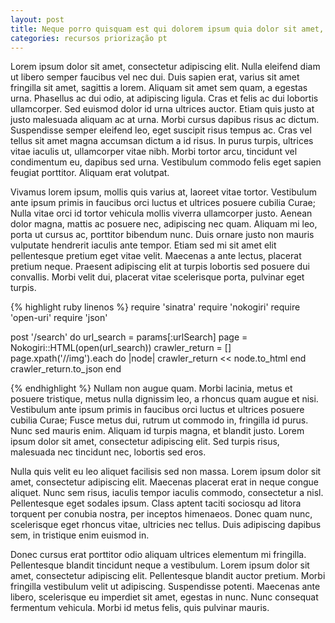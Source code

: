 ```yaml
---
layout: post
title: Neque porro quisquam est qui dolorem ipsum quia dolor sit amet, consectetur, adipisci velit...
categories: recursos priorização pt
---
```


Lorem ipsum dolor sit amet, consectetur adipiscing elit. Nulla eleifend diam ut libero semper faucibus vel nec dui. Duis sapien erat, varius sit amet fringilla sit amet, sagittis a lorem. Aliquam sit amet sem quam, a egestas urna. Phasellus ac dui odio, at adipiscing ligula. Cras et felis ac dui lobortis ullamcorper. Sed euismod dolor id urna ultrices auctor. Etiam quis justo at justo malesuada aliquam ac at urna. Morbi cursus dapibus risus ac dictum. Suspendisse semper eleifend leo, eget suscipit risus tempus ac. Cras vel tellus sit amet magna accumsan dictum a id risus. In purus turpis, ultrices vitae iaculis ut, ullamcorper vitae nibh. Morbi tortor arcu, tincidunt vel condimentum eu, dapibus sed urna. Vestibulum commodo felis eget sapien feugiat porttitor. Aliquam erat volutpat.
<!-- more start -->
Vivamus lorem ipsum, mollis quis varius at, laoreet vitae tortor. Vestibulum ante ipsum primis in faucibus orci luctus et ultrices posuere cubilia Curae; Nulla vitae orci id tortor vehicula mollis viverra ullamcorper justo. Aenean dolor magna, mattis ac posuere nec, adipiscing nec quam. Aliquam mi leo, porta ut cursus ac, porttitor bibendum nunc. Duis ornare justo non mauris vulputate hendrerit iaculis ante tempor. Etiam sed mi sit amet elit pellentesque pretium eget vitae velit. Maecenas a ante lectus, placerat pretium neque. Praesent adipiscing elit at turpis lobortis sed posuere dui convallis. Morbi velit dui, placerat vitae scelerisque porta, pulvinar eget turpis.

{% highlight ruby linenos %}
require 'sinatra'
require 'nokogiri'
require 'open-uri'
require 'json'

post '/search' do
    url_search = params[:urlSearch]
    page = Nokogiri::HTML(open(url_search))
    crawler_return = []
    page.xpath('//img').each do |node|
        crawler_return << node.to_html
    end
    crawler_return.to_json
end

{% endhighlight %}
Nullam non augue quam. Morbi lacinia, metus et posuere tristique, metus nulla dignissim leo, a rhoncus quam augue et nisi. Vestibulum ante ipsum primis in faucibus orci luctus et ultrices posuere cubilia Curae; Fusce metus dui, rutrum ut commodo in, fringilla id purus. Nunc sed mauris enim. Aliquam id turpis magna, et blandit justo. Lorem ipsum dolor sit amet, consectetur adipiscing elit. Sed turpis risus, malesuada nec tincidunt nec, lobortis sed eros.

Nulla quis velit eu leo aliquet facilisis sed non massa. Lorem ipsum dolor sit amet, consectetur adipiscing elit. Maecenas placerat erat in neque congue aliquet. Nunc sem risus, iaculis tempor iaculis commodo, consectetur a nisl. Pellentesque eget sodales ipsum. Class aptent taciti sociosqu ad litora torquent per conubia nostra, per inceptos himenaeos. Donec quam nunc, scelerisque eget rhoncus vitae, ultricies nec tellus. Duis adipiscing dapibus sem, in tristique enim euismod in.

Donec cursus erat porttitor odio aliquam ultrices elementum mi fringilla. Pellentesque blandit tincidunt neque a vestibulum. Lorem ipsum dolor sit amet, consectetur adipiscing elit. Pellentesque blandit auctor pretium. Morbi fringilla vestibulum velit ut adipiscing. Suspendisse potenti. Maecenas ante libero, scelerisque eu imperdiet sit amet, egestas in nunc. Nunc consequat fermentum vehicula. Morbi id metus felis, quis pulvinar mauris.

<!-- more end -->
